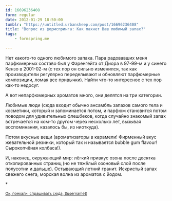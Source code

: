 ```yaml
---
id: 16696236408
form: regular
date: 2012-01-29 18:50:00
tumblr: "https://untitled.urbansheep.com/post/16696236408"
title: "Вопрос из формспринга: Как пахнет Ваш любимый запах?"
tags:
    - formspring.me

---
```


<p class="formspringmeAnswer">Нет какого-то одного любимого запаха. Пара радовавших меня парфюмерных составо был у Фаренгейта от Диора в 97-99-м и у синего Кензо в 2001-02-м (с тех пор он сильно изменился, так как производители регулярно переделывают и обновляют парфюмерные композиции, ломая все привычки). Найти что-то интересное с тех пор как-то недосуг.</p>

<p>А вот непарфюмерных ароматов много, они делятся на три категории.</p>

<p>Любимые люди (сюда входит обычно ансамбль запахов самого тела и косметики, который и запоминается потом, и парфюм становится потом поводом для удивительных флешбеков, когда случайно знакомый запах встречается на ком-то другом через несколько лет, вызывая воспоминания, казалось бы, из ниоткуда).</p>

<p>Потом вкусные вещи (ароматизаторы в карамели! Фирменный вкус жевательной резинки, который так и называется bubble gum flavour! Сырокопчёная колбаса!).</p>

<p>И, наконец, окружающий мир: лёгкий привкус озона после десятка откопированных страниц (но не тяжёлый озоновый слой после полусотни и дальше). Остывающий летний гранит. Искристый запах свежего снега, морская волна из ароматов с йодом.</p>

<p>*</p>

<p class="formspringmeFooter">
    <small><a href="http://www.formspring.me/urbansheep?utm_medium=social&amp;utm_source=tumblr&amp;utm_campaign=shareanswer">Ок, поехали: спрашивать сюда, $username$</a></small>
</p>

